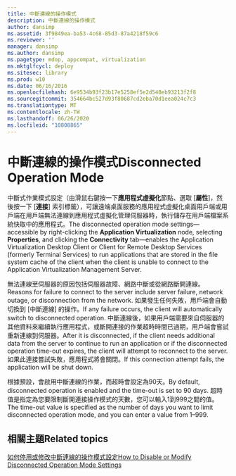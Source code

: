 ```yaml
---
title: 中斷連線的操作模式
description: 中斷連線的操作模式
author: dansimp
ms.assetid: 3f9849ea-ba53-4c68-85d3-87a4218f59c6
ms.reviewer: ''
manager: dansimp
ms.author: dansimp
ms.pagetype: mdop, appcompat, virtualization
ms.mktglfcycl: deploy
ms.sitesec: library
ms.prod: w10
ms.date: 06/16/2016
ms.openlocfilehash: 6e9534b93f23b17e5258ef5e2d548eb93213f2f8
ms.sourcegitcommit: 354664bc527d93f80687cd2eba70d1eea024c7c3
ms.translationtype: MT
ms.contentlocale: zh-TW
ms.lasthandoff: 06/26/2020
ms.locfileid: "10808865"
---
```

# <span data-ttu-id="5c29c-103">中斷連線的操作模式</span><span class="sxs-lookup"><span data-stu-id="5c29c-103">Disconnected Operation Mode</span></span>


<span data-ttu-id="5c29c-104">中斷式作業模式設定（由滑鼠右鍵按一下**應用程式虛擬化**節點、選取 [**屬性**]，然後按一下 [**連接**] 索引標籤），可讓遠端桌面服務的應用程式虛擬化桌面用戶端或用戶端在用戶端無法連線到應用程式虛擬化管理伺服器時，執行儲存在用戶端檔案系統快取中的應用程式。</span><span class="sxs-lookup"><span data-stu-id="5c29c-104">The disconnected operation mode settings—accessible by right-clicking the **Application Virtualization** node, selecting **Properties**, and clicking the **Connectivity** tab—enables the Application Virtualization Desktop Client or Client for Remote Desktop Services (formerly Terminal Services) to run applications that are stored in the file system cache of the client when the client is unable to connect to the Application Virtualization Management Server.</span></span>

<span data-ttu-id="5c29c-105">無法連線至伺服器的原因包括伺服器故障、網路中斷或從網路斷開連線。</span><span class="sxs-lookup"><span data-stu-id="5c29c-105">Reasons for failure to connect to the server include server failure, network outage, or disconnection from the network.</span></span> <span data-ttu-id="5c29c-106">如果發生任何失敗，用戶端會自動切換到 [中斷連線] 的操作。</span><span class="sxs-lookup"><span data-stu-id="5c29c-106">If any failure occurs, the client will automatically switch to disconnected operation.</span></span> <span data-ttu-id="5c29c-107">中斷連線後，如果用戶端需要來自伺服器的其他資料來繼續執行應用程式，或斷開連接的作業超時時間已過期，用戶端會嘗試重新連線到伺服器。</span><span class="sxs-lookup"><span data-stu-id="5c29c-107">After it is disconnected, if the client needs additional data from the server to continue to run an application or if the disconnected operation time-out expires, the client will attempt to reconnect to the server.</span></span> <span data-ttu-id="5c29c-108">如果此連接嘗試失敗，應用程式將會關閉。</span><span class="sxs-lookup"><span data-stu-id="5c29c-108">If this connection attempt fails, the application will be shut down.</span></span>

<span data-ttu-id="5c29c-109">根據預設，會啟用中斷連線的作業，而超時會設定為90天。</span><span class="sxs-lookup"><span data-stu-id="5c29c-109">By default, disconnected operation is enabled and the time-out is set to 90 days.</span></span> <span data-ttu-id="5c29c-110">超時值是指定為您要限制斷開連接操作模式的天數，您可以輸入1到999之間的值。</span><span class="sxs-lookup"><span data-stu-id="5c29c-110">The time-out value is specified as the number of days you want to limit disconnected operation mode, and you can enter a value from 1–999.</span></span>

## <span data-ttu-id="5c29c-111">相關主題</span><span class="sxs-lookup"><span data-stu-id="5c29c-111">Related topics</span></span>


[<span data-ttu-id="5c29c-112">如何停用或修改中斷連線的操作模式設定</span><span class="sxs-lookup"><span data-stu-id="5c29c-112">How to Disable or Modify Disconnected Operation Mode Settings</span></span>](how-to-disable-or-modify-disconnected-operation-mode-settings.md)

 

 





